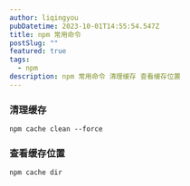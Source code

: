 ```yaml
---
author: liqingyou
pubDatetime: 2023-10-01T14:55:54.547Z
title: npm 常用命令
postSlug: ""
featured: true
tags:
  - npm
description: npm 常用命令 清理缓存 查看缓存位置
---
```


### 清理缓存
```shell
npm cache clean --force
```

### 查看缓存位置
```
npm cache dir
```